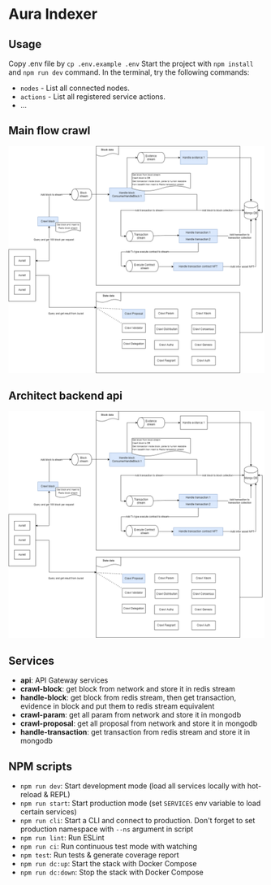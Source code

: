 # Aura Indexer

## Usage

Copy .env file by `cp .env.example .env`
Start the project with `npm install` and `npm run dev` command.
In the terminal, try the following commands:

-   `nodes` - List all connected nodes.
-   `actions` - List all registered service actions.
-   ...

## Main flow crawl

![image](docs/images/mainflow-crawl.png)

## Architect backend api

![image](docs/images/architect-backend-api.png)

## Services

-   **api**: API Gateway services
-   **crawl-block**: get block from network and store it in redis stream
-   **handle-block**: get block from redis stream, then get transaction, evidence in block and put them to redis stream equivalent
-   **crawl-param**: get all param from network and store it in mongodb
-   **crawl-proposal**: get all proposal from network and store it in mongodb
-   **handle-transaction**: get transaction from redis stream and store it in mongodb

## NPM scripts

-   `npm run dev`: Start development mode (load all services locally with hot-reload & REPL)
-   `npm run start`: Start production mode (set `SERVICES` env variable to load certain services)
-   `npm run cli`: Start a CLI and connect to production. Don't forget to set production namespace with `--ns` argument in script
-   `npm run lint`: Run ESLint
-   `npm run ci`: Run continuous test mode with watching
-   `npm test`: Run tests & generate coverage report
-   `npm run dc:up`: Start the stack with Docker Compose
-   `npm run dc:down`: Stop the stack with Docker Compose
